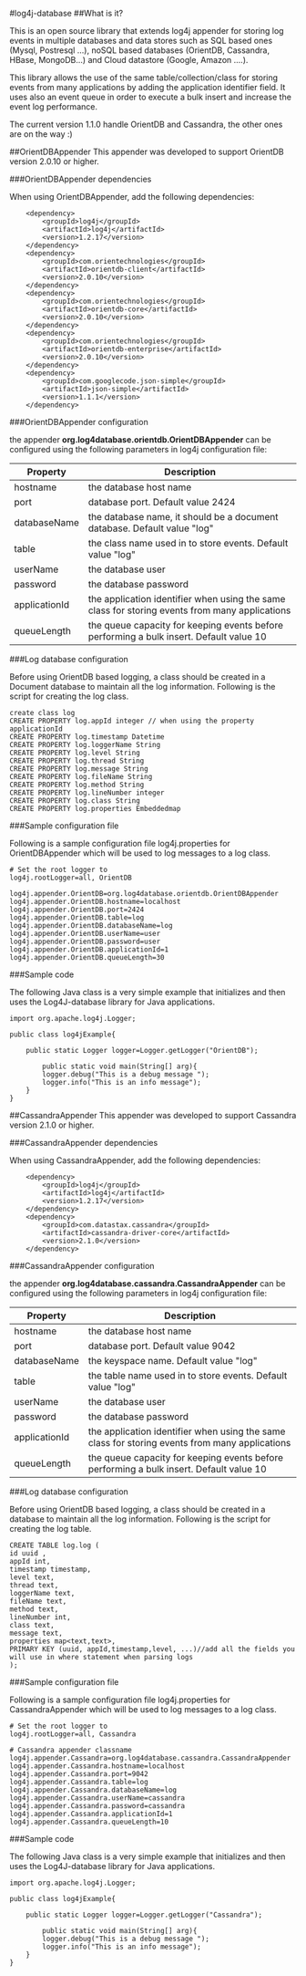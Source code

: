 #log4j-database
##What is it?

This is an open source library that extends log4j appender for storing log events in multiple databases and data stores such as SQL based ones (Mysql, Postresql ...), noSQL based databases (OrientDB, Cassandra, HBase, MongoDB...) and Cloud datastore (Google, Amazon ....).

This library allows the use of the same table/collection/class for storing events from many applications by adding the application identifier field. It uses also an event queue in order to execute a bulk insert and increase the event log performance.

The current version 1.1.0 handle OrientDB and Cassandra, the other ones are on the way :)

##OrientDBAppender
This appender was developed to support OrientDB version 2.0.10 or higher.

###OrientDBAppender dependencies

When using OrientDBAppender, add the following dependencies:

		<dependency>
			<groupId>log4j</groupId>
			<artifactId>log4j</artifactId>
			<version>1.2.17</version>
		</dependency>
		<dependency>
			<groupId>com.orientechnologies</groupId>
			<artifactId>orientdb-client</artifactId>
			<version>2.0.10</version>
		</dependency>
		<dependency>
			<groupId>com.orientechnologies</groupId>
			<artifactId>orientdb-core</artifactId>
			<version>2.0.10</version>
		</dependency>
		<dependency>
			<groupId>com.orientechnologies</groupId>
			<artifactId>orientdb-enterprise</artifactId>
			<version>2.0.10</version>
		</dependency>
		<dependency>
			<groupId>com.googlecode.json-simple</groupId>
			<artifactId>json-simple</artifactId>
			<version>1.1.1</version>
		</dependency>

###OrientDBAppender configuration

the appender **org.log4database.orientdb.OrientDBAppender** can be configured using the following parameters in log4j configuration file:

Property | Description
------------ | -------------
hostname | the database host name
port | database port. Default value 2424
databaseName | the database name, it should be a document database. Default value "log"
table | the class name used in to store events. Default value "log"
userName | the database user
password | the database password
applicationId | the application identifier when using the same class for storing events from many applications
queueLength | the queue capacity for keeping events before performing a bulk insert. Default value 10

###Log database configuration

Before using OrientDB based logging, a class should be created in a Document database to maintain all the log information. Following is the script for creating the log class.

    create class log
    CREATE PROPERTY log.appId integer // when using the property applicationId
    CREATE PROPERTY log.timestamp Datetime
    CREATE PROPERTY log.loggerName String
    CREATE PROPERTY log.level String
    CREATE PROPERTY log.thread String
    CREATE PROPERTY log.message String
    CREATE PROPERTY log.fileName String
    CREATE PROPERTY log.method String
    CREATE PROPERTY log.lineNumber integer
    CREATE PROPERTY log.class String
    CREATE PROPERTY log.properties Embeddedmap

###Sample configuration file

Following is a sample configuration file log4j.properties for OrientDBAppender which will be used to log messages to a log class.
    
    # Set the root logger to
    log4j.rootLogger=all, OrientDB
    
    log4j.appender.OrientDB=org.log4database.orientdb.OrientDBAppender
    log4j.appender.OrientDB.hostname=localhost
    log4j.appender.OrientDB.port=2424
    log4j.appender.OrientDB.table=log
    log4j.appender.OrientDB.databaseName=log
    log4j.appender.OrientDB.userName=user
    log4j.appender.OrientDB.password=user
    log4j.appender.OrientDB.applicationId=1
    log4j.appender.OrientDB.queueLength=30


###Sample code

The following Java class is a very simple example that initializes and then uses the Log4J-database library for Java applications.


	import org.apache.log4j.Logger;
	
	public class log4jExample{
	
		public static Logger logger=Logger.getLogger("OrientDB");
	
			public static void main(String[] arg){
			logger.debug("This is a debug message ");
			logger.info("This is an info message");
		}
	}
	
	
##CassandraAppender
This appender was developed to support Cassandra version 2.1.0 or higher.

###CassandraAppender dependencies

When using CassandraAppender, add the following dependencies:

		<dependency>
			<groupId>log4j</groupId>
			<artifactId>log4j</artifactId>
			<version>1.2.17</version>
		</dependency>
		<dependency>
			<groupId>com.datastax.cassandra</groupId>
			<artifactId>cassandra-driver-core</artifactId>
			<version>2.1.0</version>
		</dependency>
		
###CassandraAppender configuration

the appender **org.log4database.cassandra.CassandraAppender** can be configured using the following parameters in log4j configuration file:

Property | Description
------------ | -------------
hostname | the database host name
port | database port. Default value 9042
databaseName | the keyspace name. Default value "log"
table | the table name used in to store events. Default value "log"
userName | the database user
password | the database password
applicationId | the application identifier when using the same class for storing events from many applications
queueLength | the queue capacity for keeping events before performing a bulk insert. Default value 10

###Log database configuration

Before using OrientDB based logging, a class should be created in a database to maintain all the log information. Following is the script for creating the log table.

    CREATE TABLE log.log (
    id uuid ,
    appId int,
    timestamp timestamp,
    level text,
    thread text,
    loggerName text,
    fileName text,
    method text,
    lineNumber int,
    class text,
    message text,
    properties map<text,text>,
    PRIMARY KEY (uuid, appId,timestamp,level, ...)//add all the fields you will use in where statement when parsing logs
    );

###Sample configuration file

Following is a sample configuration file log4j.properties for CassandraAppender which will be used to log messages to a log class.
    
    # Set the root logger to
    log4j.rootLogger=all, Cassandra

    # Cassandra appender classname
    log4j.appender.Cassandra=org.log4database.cassandra.CassandraAppender
    log4j.appender.Cassandra.hostname=localhost
    log4j.appender.Cassandra.port=9042
    log4j.appender.Cassandra.table=log
    log4j.appender.Cassandra.databaseName=log
    log4j.appender.Cassandra.userName=cassandra
    log4j.appender.Cassandra.password=cassandra
    log4j.appender.Cassandra.applicationId=1
    log4j.appender.Cassandra.queueLength=10


###Sample code

The following Java class is a very simple example that initializes and then uses the Log4J-database library for Java applications.


	import org.apache.log4j.Logger;
	
	public class log4jExample{
	
		public static Logger logger=Logger.getLogger("Cassandra");
	
			public static void main(String[] arg){
			logger.debug("This is a debug message ");
			logger.info("This is an info message");
		}
	}